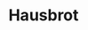 ---
title: "Hausbrot"
url: /ciudad-autonoma-de-buenos-aires/hausbrot-jeronimo-salguero/
shop: panadería
---